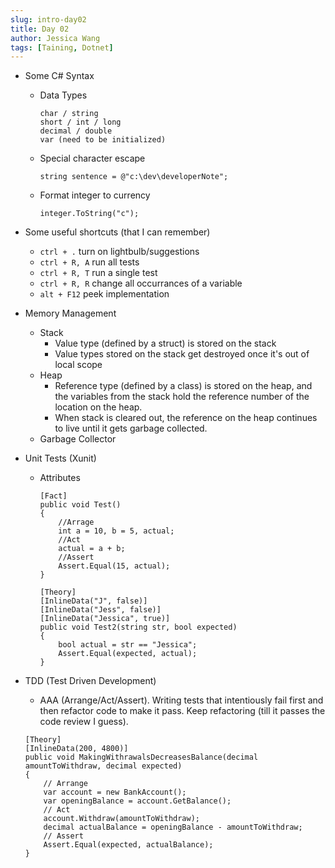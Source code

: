 ```yaml
---
slug: intro-day02
title: Day 02
author: Jessica Wang
tags: [Taining, Dotnet]
---
```



- Some C# Syntax
    - Data Types
        ```
        char / string 
        short / int / long 
        decimal / double
        var (need to be initialized)
        ```
    - Special character escape
        ```
        string sentence = @"c:\dev\developerNote";
        ```
    - Format integer to currency
        ```
        integer.ToString("c");
        ```

- Some useful shortcuts (that I can remember)
    - ```ctrl + .```  turn on lightbulb/suggestions
    - ```ctrl + R, A```   run all tests
    - ```ctrl + R, T```   run a single test
    - ```ctrl + R, R```  change all occurrances of a variable
    - ```alt + F12```   peek implementation

- Memory Management
    - Stack
        - Value type (defined by a struct) is stored on the stack
        - Value types stored on the stack get destroyed once it's out of local scope
    - Heap
        - Reference type (defined by a class) is stored on the heap, and the variables from the stack hold the reference number of the location on the heap.
        - When stack is cleared out, the reference on the heap continues to live until it gets garbage collected.
    - Garbage Collector

- Unit Tests (Xunit)
    - Attributes
        ```
        [Fact]
        public void Test()
        {
            //Arrage
            int a = 10, b = 5, actual;
            //Act
            actual = a + b;
            //Assert
            Assert.Equal(15, actual);    
        }
        ```
        ```
        [Theory]
        [InlineData("J", false)]
        [InlineData("Jess", false)]
        [InlineData("Jessica", true)] 
        public void Test2(string str, bool expected)
        {
            bool actual = str == "Jessica";
            Assert.Equal(expected, actual);
        }
        ```
        
- TDD (Test Driven Development)
    - AAA (Arrange/Act/Assert). Writing tests that intentiously fail first and then refactor code to make it pass. Keep refactoring (till it passes the code review I guess).
    ```
    [Theory]
    [InlineData(200, 4800)]
    public void MakingWithrawalsDecreasesBalance(decimal amountToWithdraw, decimal expected)
    {
        // Arrange
        var account = new BankAccount();
        var openingBalance = account.GetBalance();
        // Act
        account.Withdraw(amountToWithdraw);
        decimal actualBalance = openingBalance - amountToWithdraw;
        // Assert
        Assert.Equal(expected, actualBalance);
    }
    ```